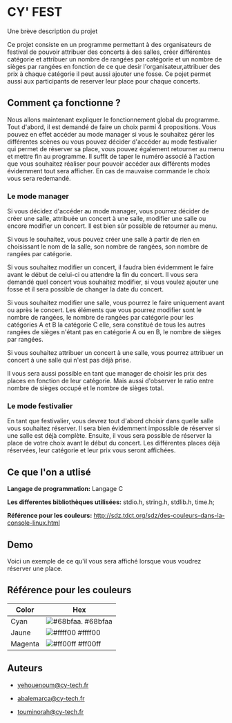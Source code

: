 # CY' FEST

Une brève description du projet 

Ce projet consiste en un programme permettant à des organisateurs de festival de pouvoir attribuer des concerts à des salles, créer différentes catégorie et attribuer un nombre de rangées par catégorie et un nombre de sièges par rangées en fonction de ce que desir l'organisateur,attribuer des prix à chaque catégorie il peut aussi ajouter une fosse.
Ce pojet permet aussi aux participants de reserver leur place pour chaque concerts.

## Comment ça fonctionne ?

Nous allons maintenant expliquer le fonctionnement global du programme. Tout d'abord, il est demandé de faire un choix parmi 4 propositions. Vous pouvez en effet accéder au mode manager si vous le souhaitez gérer les différentes scènes ou vous pouvez décider d'accéder au mode festivalier qui permet de réserver sa place, vous pouvez également retourner au menu et mettre fin au programme. Il suffit de taper le numéro associé à l'action que vous souhaitez réaliser pour pouvoir accéder aux différents modes évidemment tout sera afficher. En cas de mauvaise commande le choix vous sera redemandé.

### Le mode manager

Si vous décidez d'accéder au mode manager, vous pourrez décider de créer une salle, attribuée un concert à une salle, modifier une salle ou encore modifier un concert. Il est bien sûr possible de retourner au menu.

Si vous le souhaitez, vous pouvez créer une salle à partir de rien en choisissant le nom de la salle, son nombre de rangées, son nombre de rangées par catégorie.

Si vous souhaitez modifier un concert, il faudra bien évidemment le faire avant le début de celui-ci ou attendre la fin du concert. Il vous sera demandé quel concert vous souhaitez modifier, si vous voulez ajouter une fosse et il sera possible de changer la date du concert.

Si vous souhaitez modifier une salle, vous pourrez le faire uniquement avant ou après le concert. Les éléments que vous pourrez modifier sont le nombre de rangées, le nombre de rangées par catégorie pour les catégories A et B la catégorie C elle, sera constitué de tous les autres rangées de sièges n'étant pas en catégorie A ou en B, le nombre de sièges par rangées.

Si vous souhaitez attribuer un concert à une salle, vous pourrez attribuer un concert à une salle qui n'est pas déjà prise.

Il vous sera aussi possible en tant que manager de choisir les prix des places en fonction de leur catégorie. Mais aussi d'observer le ratio entre nombre de sièges occupé et le nombre de sièges total.

### Le mode festivalier

En tant que festivalier, vous devrez tout d'abord choisir dans quelle salle vous souhaitez réserver. Il sera bien évidemment impossible de réserver si une salle est déjà complète. Ensuite, il vous sera possible de réserver la place de votre choix avant le début du concert. Les différentes places déjà réservées, leur catégorie et leur prix vous seront affichées.





## Ce que l'on a utlisé

**Langage de programmation:** Langage C

**Les differentes bibliothèques utilisées:** stdio.h, string.h, stdlib.h, time.h;

**Référence pour les couleurs:** http://sdz.tdct.org/sdz/des-couleurs-dans-la-console-linux.html
## Demo

Voici un exemple de ce qu'il vous sera affiché lorsque vous voudrez réserver une place.



## Référence pour les couleurs

| Color             | Hex                                                                |
| ----------------- | ------------------------------------------------------------------ |
| Cyan | ![#68bfaa.](https://via.placeholder.com/10/68bfaa?text=+) #68bfaa |
|  Jaune | ![#ffff00](https://via.placeholder.com/10/#ffff00?text=+) #ffff00 |
| Magenta | ![#ff00ff](https://via.placeholder.com/10/ff00ff?text=+) #ff00ff  |


## Auteurs

- yehouenoum@cy-tech.fr

- abalemarca@cy-tech.fr

- touminorah@cy-tech.fr





